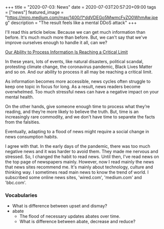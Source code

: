 +++
title =  "2020-07-03: News"
date = 2020-07-03T20:57:20+09:00
tags = ["news"]
featured_image = "https://miro.medium.com/max/1400/1*ddVDEGo5MwmcFvZO0WhmAw.jpeg"
description = "The result feels like a mental DDoS attack"
+++

I'll read this article below.
Because we can get much information than before.
It's much much more than before.
But, we can't say that we've improve ourselves enough to handle it all, can we?

[Our Ability to Process Information Is Reaching a Critical Limit](https://onezero.medium.com/our-ability-to-process-information-is-reaching-a-critical-limit-3c761fee3259) 

In these years, lots of events, like natural disasters, political scandal,
protesting climate change, the coronavirus pandemic, Black Lives Matter and so on.
And our ability to process it all may be reaching a critical limit.

As information becomes more accessible,
news cycles often struggle to keep one topic in focus for long.
As a result, news readers become overwhelmed.
Too much stressful news can have a negative impact on your mental health.

On the other hands,
give someone enough time to process what they’re reading,
and they’re more likely to believe the truth.
But, time is an increasingly rare commodity,
and we don't have time to separete the facts from the falsities.

Eventually, adapting to a flood of news might require a social change in news consumption habits.

I agree with that.
In the early days of the pandemic,
there was too much negative news and it was harder to avoid them.
They made me nervous and stressed.
So, I changed the habit to read news.
Until then, I've read news on the top page of newspapers mainly.
However, now I read mainly the news that news sites recommend me.
It's mainly about technology, culture and thinking way.
I sometimes read main news to know the trend of world.
I subscribed some online news sites, 'wired.com', 'medium.com' and 'bbc.com'.

### Vocabularies

* What is difference between upset and dismay?
* abate
    - The flood of necessary updates abates over time.
    - What is difference between abate, decrease and reduce?

